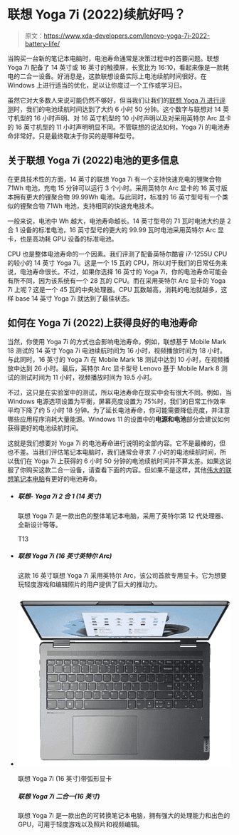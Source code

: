 # 联想 Yoga 7i (2022)续航好吗？

> 原文：<https://www.xda-developers.com/lenovo-yoga-7i-2022-battery-life/>

当购买一台新的笔记本电脑时，电池寿命通常是决策过程中的首要问题。联想 Yoga 7i 配备了 14 英寸或 16 英寸的触摸屏，长宽比为 16:10，看起来像是一款耗电的二合一设备。好消息是，这款联想设备实际上电池续航时间很好。在 Windows 上进行适当的优化，足以让你度过一个工作或学习日。

虽然它对大多数人来说可能仍然不够好，但当我们让我们的[联想 Yoga 7i 进行评测](http://www.xda-developers.com/lenovo-yoga-7i-2022-review/)时，我们的电池续航时间达到了大约 6 小时 50 分钟。这个数字与联想对 14 英寸机型的 16 小时声明、对 16 英寸机型的 10 小时声明以及对采用英特尔 Arc 显卡的 16 英寸机型的 11 小时声明明显不同。不管联想的说法如何，Yoga 7i 的电池寿命非常好。只是最终取决于你买的是哪种型号。

## 关于联想 Yoga 7i (2022)电池的更多信息

在更具技术性的方面，14 英寸的联想 Yoga 7i 有一个支持快速充电的锂聚合物 71Wh 电池，充电 15 分钟可以运行 3 个小时。采用英特尔 Arc 显卡的 16 英寸版本拥有更大的锂聚合物 99.99Wh 电池。与此同时，标准的 16 英寸型号有一个类似的锂聚合物 71Wh 电池，支持相同的快速充电技术。

一般来说，电池中 Wh 越大，电池寿命越长。14 英寸型号的 71 瓦时电池大约是 2 合 1 设备的标准电池，16 英寸型号的更大的 99.99 瓦时电池采用英特尔 Arc 显卡，也是高功耗 GPU 设备的标准电池。

CPU 也是整体电池寿命的一个因素。我们评测了配备英特尔酷睿 i7-1255U CPU 的较小的 14 英寸 Yoga 7i。这是一个 15 瓦的 CPU，所以对于我们的日常任务来说，电池寿命很长。不过，如果你选择 16 英寸的 Yoga 7i，你的电池寿命可能会有所不同，因为该系统有一个 28 瓦的 CPU。而在采用英特尔 Arc 显卡的 Yoga 7i 上呢？这是一个 45 瓦的中央处理器。CPU 瓦数越高，消耗的电池就越多，这样 base 14 英寸 Yoga 7i 就达到了最佳状态。

## 如何在 Yoga 7i (2022)上获得良好的电池寿命

当然，你使用 Yoga 7i 的方式也会影响电池寿命。例如，联想基于 Mobile Mark 18 测试的 14 英寸 Yoga 7i 电池续航时间为 16 小时，视频播放时间为 18 小时。与此同时，16 英寸的 Yoga 7i 在 Mobile Mark 18 测试中达到 10 小时，在视频播放中达到 26 小时。最后，英特尔 Arc 显卡型号 Lenovo 基于 Mobile Mark 8 测试的测试时间为 11 小时，视频播放时间为 19.5 小时。

不过，这只是在实验室中的测试，所以电池寿命在现实中会有很大不同。例如，当 Windows 电源选项设置为平衡，屏幕亮度设置为 75%时，我们的日常工作效率平均下降了约 5 小时 18 分钟。为了延长电池寿命，你可能需要降低亮度，并注意哪些应用程序消耗大量能源。Windows 11 的设置中的**电源和电池**部分会建议如何获得更好的电池续航时间。

这就是我们想要对 Yoga 7i 的电池寿命进行说明的全部内容。它不是最棒的，但也不差。当我们评估笔记本电脑时，我们通常会寻求 7 小时的电池续航时间，所以我们在 Yoga 7i 上获得的 6 小时 50 分钟的电池续航时间并不算太差。如果这说服了你购买这款二合一设备，请查看下面的内容。但如果不是这样，其他[伟大的联想笔记本电脑](https://www.xda-developers.com/best-lenovo-laptops/)有更好的电池寿命。

*   ##### 联想- Yoga 7i 2 合 1 (14 英寸)

    联想 Yoga 7i 是一款出色的整体笔记本电脑，采用了英特尔第 12 代处理器、全新设计等等。

    T13
*   ##### 联想 Yoga 7i (16 英寸英特尔 Arc)

    这款 16 英寸联想 Yoga 7i 采用英特尔 Arc，该公司首款专用显卡。它为想要玩轻度游戏和编辑照片的用户提供了巨大的推动力。

*   <picture>![The Lenovo Yoga 7i is an excellent convertible laptop with a ton of processing power and a decent GPU for light gaming and photo and video editing.](img/e1350da2bdf949527e40ce37131cdb16.png)</picture>

    联想 Yoga 7i (16 英寸)带弧形显卡

    ##### 联想 Yoga 7i 二合一(16 英寸)

    联想 Yoga 7i 是一款出色的可转换笔记本电脑，拥有强大的处理能力和出色的 GPU，可用于轻度游戏以及照片和视频编辑。